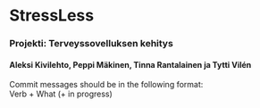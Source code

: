 # StressLess

### Projekti: Terveyssovelluksen kehitys
#### Aleksi Kivilehto, Peppi Mäkinen, Tinna Rantalainen ja Tytti Vilén

Commit messages should be in the following format:  
Verb + What (+ in progress)

